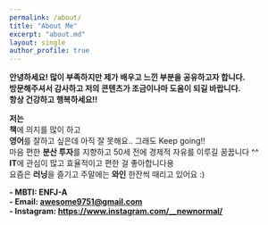 ```yaml
---
permalink: /about/
title: "About Me"
excerpt: "about.md"
layout: single
author_profile: true
---
```


**안녕하세요! 많이 부족하지만 제가 배우고 느낀 부분을 공유하고자 합니다.<br/>방문해주셔서 감사하고 저의 콘텐츠가 조금이나마 도움이 되길 바랍니다.<br/>항상 건강하고 행복하세요!!**<br/>

**저는**<br/>
**책**에 의지를 많이 하고<br/>
**영어**를 잘하고 싶은데 아직 잘 못해요.. 그래도 Keep going!!<br/>
마음 편한 **분산 투자**를 지향하고 50세 전에 경제적 자유를 이루길 꿈꿉니다 ^^<br/>
**IT**에 관심이 많고 효율적이고 편한 걸 좋아합니다용 <br/>
요즘은 **러닝**을 즐기고 주말에는 **와인** 한잔씩 때리고 있어요 :)<br/>

**- MBTI: ENFJ-A**<br/>
**- Email: awesome9751@gmail.com**<br/>
**- Instagram: <https://www.instagram.com/__newnormal/>**


